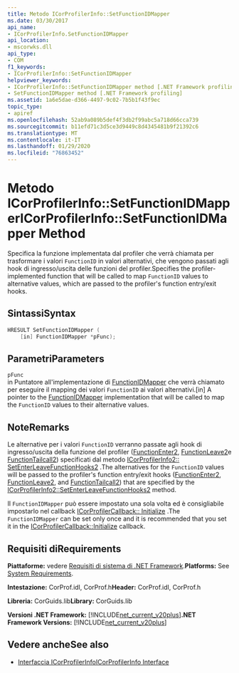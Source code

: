 ```yaml
---
title: Metodo ICorProfilerInfo::SetFunctionIDMapper
ms.date: 03/30/2017
api_name:
- ICorProfilerInfo.SetFunctionIDMapper
api_location:
- mscorwks.dll
api_type:
- COM
f1_keywords:
- ICorProfilerInfo::SetFunctionIDMapper
helpviewer_keywords:
- ICorProfilerInfo::SetFunctionIDMapper method [.NET Framework profiling]
- SetFunctionIDMapper method [.NET Framework profiling]
ms.assetid: 1a6e5dae-d366-4497-9c02-7b5b1f43f9ec
topic_type:
- apiref
ms.openlocfilehash: 52ab9a089b5def4f3db2f99abc5a718d66cca739
ms.sourcegitcommit: b11efd71c3d5ce3d9449c8d4345481b9f21392c6
ms.translationtype: MT
ms.contentlocale: it-IT
ms.lasthandoff: 01/29/2020
ms.locfileid: "76863452"
---
```

# <a name="icorprofilerinfosetfunctionidmapper-method"></a><span data-ttu-id="0a194-102">Metodo ICorProfilerInfo::SetFunctionIDMapper</span><span class="sxs-lookup"><span data-stu-id="0a194-102">ICorProfilerInfo::SetFunctionIDMapper Method</span></span>
<span data-ttu-id="0a194-103">Specifica la funzione implementata dal profiler che verrà chiamata per trasformare i valori `FunctionID` in valori alternativi, che vengono passati agli hook di ingresso/uscita delle funzioni del profiler.</span><span class="sxs-lookup"><span data-stu-id="0a194-103">Specifies the profiler-implemented function that will be called to map `FunctionID` values to alternative values, which are passed to the profiler's function entry/exit hooks.</span></span>  
  
## <a name="syntax"></a><span data-ttu-id="0a194-104">Sintassi</span><span class="sxs-lookup"><span data-stu-id="0a194-104">Syntax</span></span>  
  
```cpp  
HRESULT SetFunctionIDMapper (  
    [in] FunctionIDMapper *pFunc);  
```  
  
## <a name="parameters"></a><span data-ttu-id="0a194-105">Parametri</span><span class="sxs-lookup"><span data-stu-id="0a194-105">Parameters</span></span>  
 `pFunc`  
 <span data-ttu-id="0a194-106">in Puntatore all'implementazione di [FunctionIDMapper](functionidmapper-function.md) che verrà chiamato per eseguire il mapping dei valori `FunctionID` ai valori alternativi.</span><span class="sxs-lookup"><span data-stu-id="0a194-106">[in] A pointer to the [FunctionIDMapper](functionidmapper-function.md) implementation that will be called to map the `FunctionID` values to their alternative values.</span></span>  
  
## <a name="remarks"></a><span data-ttu-id="0a194-107">Note</span><span class="sxs-lookup"><span data-stu-id="0a194-107">Remarks</span></span>  
 <span data-ttu-id="0a194-108">Le alternative per i valori `FunctionID` verranno passate agli hook di ingresso/uscita della funzione del profiler ([FunctionEnter2](functionenter2-function.md), [FunctionLeave2](functionleave2-function.md)e [FunctionTailcall2](functiontailcall2-function.md)) specificati dal metodo [ICorProfilerInfo2:: SetEnterLeaveFunctionHooks2](icorprofilerinfo2-setenterleavefunctionhooks2-method.md) .</span><span class="sxs-lookup"><span data-stu-id="0a194-108">The alternatives for the `FunctionID` values will be passed to the profiler's function entry/exit hooks ([FunctionEnter2](functionenter2-function.md), [FunctionLeave2](functionleave2-function.md), and [FunctionTailcall2](functiontailcall2-function.md)) that are specified by the [ICorProfilerInfo2::SetEnterLeaveFunctionHooks2](icorprofilerinfo2-setenterleavefunctionhooks2-method.md) method.</span></span>  
  
 <span data-ttu-id="0a194-109">Il `FunctionIDMapper` può essere impostato una sola volta ed è consigliabile impostarlo nel callback [ICorProfilerCallback:: Initialize](icorprofilercallback-initialize-method.md) .</span><span class="sxs-lookup"><span data-stu-id="0a194-109">The `FunctionIDMapper` can be set only once and it is recommended that you set it in the [ICorProfilerCallback::Initialize](icorprofilercallback-initialize-method.md) callback.</span></span>  
  
## <a name="requirements"></a><span data-ttu-id="0a194-110">Requisiti di</span><span class="sxs-lookup"><span data-stu-id="0a194-110">Requirements</span></span>  
 <span data-ttu-id="0a194-111">**Piattaforme:** vedere [Requisiti di sistema di .NET Framework](../../../../docs/framework/get-started/system-requirements.md).</span><span class="sxs-lookup"><span data-stu-id="0a194-111">**Platforms:** See [System Requirements](../../../../docs/framework/get-started/system-requirements.md).</span></span>  
  
 <span data-ttu-id="0a194-112">**Intestazione:** CorProf.idl, CorProf.h</span><span class="sxs-lookup"><span data-stu-id="0a194-112">**Header:** CorProf.idl, CorProf.h</span></span>  
  
 <span data-ttu-id="0a194-113">**Libreria:** CorGuids.lib</span><span class="sxs-lookup"><span data-stu-id="0a194-113">**Library:** CorGuids.lib</span></span>  
  
 <span data-ttu-id="0a194-114">**Versioni .NET Framework:** [!INCLUDE[net_current_v20plus](../../../../includes/net-current-v20plus-md.md)]</span><span class="sxs-lookup"><span data-stu-id="0a194-114">**.NET Framework Versions:** [!INCLUDE[net_current_v20plus](../../../../includes/net-current-v20plus-md.md)]</span></span>  
  
## <a name="see-also"></a><span data-ttu-id="0a194-115">Vedere anche</span><span class="sxs-lookup"><span data-stu-id="0a194-115">See also</span></span>

- [<span data-ttu-id="0a194-116">Interfaccia ICorProfilerInfo</span><span class="sxs-lookup"><span data-stu-id="0a194-116">ICorProfilerInfo Interface</span></span>](icorprofilerinfo-interface.md)
